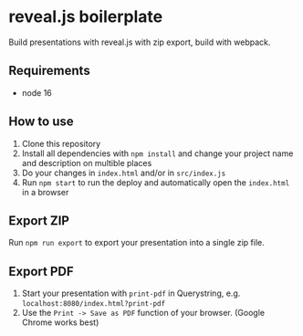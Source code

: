 # reveal.js boilerplate

Build presentations with reveal.js with zip export, build with webpack.

## Requirements

- node 16

## How to use

1. Clone this repository
2. Install all dependencies with `npm install` and change your project name and description on multible places
4. Do your changes in `index.html` and/or in `src/index.js`
5. Run `npm start` to run the deploy and automatically open the `index.html` in a browser

## Export ZIP

Run `npm run export` to export your presentation into a single zip file.

## Export PDF

1. Start your presentation with `print-pdf` in Querystring, e.g. `localhost:8080/index.html?print-pdf`
2. Use the `Print -> Save as PDF` function of your browser. (Google Chrome works best)
